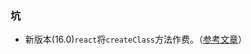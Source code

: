 ### 坑
- 新版本(16.0)`react`将`createClass`方法作费。（[参考文章](https://blog.csdn.net/shaleilei/article/details/79020180)）